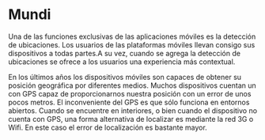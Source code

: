 # Mundi
Una de las funciones exclusivas de las aplicaciones móviles es la detección de ubicaciones. Los usuarios de las plataformas móviles 
llevan consigo sus dispositivos a todas partes.A su vez, cuando se agrega la detección de ubicaciones se ofrece a los usuarios una 
experiencia más contextual.

En los últimos años los dispositivos móviles son capaces de obtener su posición geográfica por diferentes medios. Muchos dispositivos 
cuentan un con GPS capaz de proporcionarnos nuestra posición con un error de unos pocos metros. El inconveniente del GPS es que sólo 
funciona en entornos abiertos. Cuando se encuentre en interiores, o bien cuando el dispositivo no cuenta con GPS, una forma alternativa
de localizar es mediante la red 3G o Wifi. En este caso el error de localización es bastante mayor.
